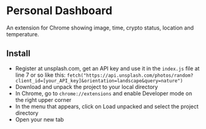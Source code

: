 # Personal Dashboard
An extension for Chrome showing image, time, crypto status, location and temperature.

## Install
- Register at unsplash.com, get an API key and use it in the ```index.js``` file at line 7 or so like this:
```fetch("https://api.unsplash.com/photos/random?client_id=[your_API_key]&orientation=landscape&query=nature")```
- Download and unpack the project to your local directory
- In Chrome, go to ```chrome://extensions``` and enable Developer mode on the right upper corner
- In the menu that appears, click on Load unpacked and select the project directory
- Open your new tab

